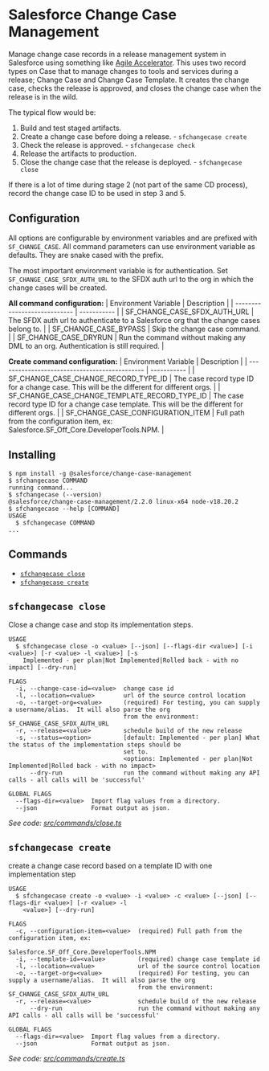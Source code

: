# Salesforce Change Case Management

Manage change case records in a release management system in Salesforce using something like [Agile Accelerator](https://appexchange.salesforce.com/appxListingDetail?listingId=a0N30000000ps3jEAA). This uses two record types on Case that to manage changes to tools and services during a release; Change Case and Change Case Template. It creates the change case, checks the release is approved, and closes the change case when the release is in the wild.

The typical flow would be:

1. Build and test staged artifacts.
1. Create a change case before doing a release. - `sfchangecase create`
1. Check the release is approved. - `sfchangecase check`
1. Release the artifacts to production.
1. Close the change case that the release is deployed. - `sfchangecase close`

If there is a lot of time during stage 2 (not part of the same CD process), record the change case ID to be used in step 3 and 5.

## Configuration

All options are configurable by environment variables and are prefixed with `SF_CHANGE_CASE`. All command parameters can use environment variable as defaults. They are snake cased with the prefix.

The most important environment variable is for authentication. Set `SF_CHANGE_CASE_SFDX_AUTH_URL` to the SFDX auth url to the org in which the change cases will be created.

**All command configuration:**
| Environment Variable | Description |
| ---------------------------- | ----------- |
| SF_CHANGE_CASE_SFDX_AUTH_URL | The SFDX auth url to authenticate to a Salesforce org that the change cases belong to. |
| SF_CHANGE_CASE_BYPASS | Skip the change case command. |
| SF_CHANGE_CASE_DRYRUN | Run the command without making any DML to an org. Authentication is still required. |

**Create command configuration:**
| Environment Variable | Description |
| --------------------------------------------- | ----------- |
| SF_CHANGE_CASE_CHANGE_RECORD_TYPE_ID | The case record type ID for a change case. This will be the different for different orgs. |
| SF_CHANGE_CASE_CHANGE_TEMPLATE_RECORD_TYPE_ID | The case record type ID for a change case template. This will be the different for different orgs. |
| SF_CHANGE_CASE_CONFIGURATION_ITEM | Full path from the configuration item, ex: Salesforce.SF_Off_Core.DeveloperTools.NPM. |

<!-- install -->

## Installing

<!-- usage -->

```sh-session
$ npm install -g @salesforce/change-case-management
$ sfchangecase COMMAND
running command...
$ sfchangecase (--version)
@salesforce/change-case-management/2.2.0 linux-x64 node-v18.20.2
$ sfchangecase --help [COMMAND]
USAGE
  $ sfchangecase COMMAND
...
```

<!-- usagestop -->

## Commands

<!-- commands -->

- [`sfchangecase close`](#sfchangecase-close)
- [`sfchangecase create`](#sfchangecase-create)

## `sfchangecase close`

Close a change case and stop its implementation steps.

```
USAGE
  $ sfchangecase close -o <value> [--json] [--flags-dir <value>] [-i <value>] [-r <value> -l <value>] [-s
    Implemented - per plan|Not Implemented|Rolled back - with no impact] [--dry-run]

FLAGS
  -i, --change-case-id=<value>  change case id
  -l, --location=<value>        url of the source control location
  -o, --target-org=<value>      (required) For testing, you can supply a username/alias.  It will also parse the org
                                from the environment: SF_CHANGE_CASE_SFDX_AUTH_URL
  -r, --release=<value>         schedule build of the new release
  -s, --status=<option>         [default: Implemented - per plan] What the status of the implementation steps should be
                                set to.
                                <options: Implemented - per plan|Not Implemented|Rolled back - with no impact>
      --dry-run                 run the command without making any API calls - all calls will be 'successful'

GLOBAL FLAGS
  --flags-dir=<value>  Import flag values from a directory.
  --json               Format output as json.
```

_See code: [src/commands/close.ts](https://github.com/forcedotcom/change-case-management/blob/2.2.0/src/commands/close.ts)_

## `sfchangecase create`

create a change case record based on a template ID with one implementation step

```
USAGE
  $ sfchangecase create -o <value> -i <value> -c <value> [--json] [--flags-dir <value>] [-r <value> -l
    <value>] [--dry-run]

FLAGS
  -c, --configuration-item=<value>  (required) Full path from the configuration item, ex:
                                    Salesforce.SF_Off_Core.DeveloperTools.NPM
  -i, --template-id=<value>         (required) change case template id
  -l, --location=<value>            url of the source control location
  -o, --target-org=<value>          (required) For testing, you can supply a username/alias.  It will also parse the org
                                    from the environment: SF_CHANGE_CASE_SFDX_AUTH_URL
  -r, --release=<value>             schedule build of the new release
      --dry-run                     run the command without making any API calls - all calls will be 'successful'

GLOBAL FLAGS
  --flags-dir=<value>  Import flag values from a directory.
  --json               Format output as json.
```

_See code: [src/commands/create.ts](https://github.com/forcedotcom/change-case-management/blob/2.2.0/src/commands/create.ts)_

<!-- commandsstop -->
